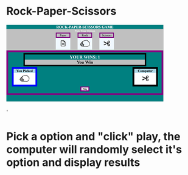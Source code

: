 # Rock-Paper-Scissors

<img  src="resources/R-P-S-thumbnail.png" alt="photo of Rock-Paper-Scissors game" >

'
<h1>Pick a option and "click" play, the computer will randomly select it's option and display results</h1>
